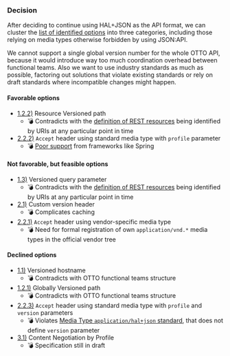 ### Decision

After deciding to continue using HAL+JSON as the API format, we can cluster the [list of identified options](../topics/versioning.md) into three categories, including those relying on media types otherwise forbidden by using JSON:API.

We cannot support a single global version number for the whole OTTO API, because it would introduce way too much coordination overhead between functional teams.
Also we want to use industry standards as much as possible, factoring out solutions that violate existing standards or rely on draft standards where incompatible changes might happen.

#### Favorable options

* [1.2.2)](../topics/versioning.md#122-resource-versioned-path) Resource Versioned path
  * 💣 Contradicts with the [definition of REST resources](https://www.ics.uci.edu/~fielding/pubs/dissertation/rest_arch_style.htm#sec_5_2_1_1) being identified by URIs at any particular point in time
* [2.2.2)](../topics/versioning.md#222-accept-header-using-standard-media-type-with-profile-parameter) `Accept` header using standard media type with `profile` parameter
  * 💣 [Poor support](https://github.com/jensfischer1515/rest-api-incubator/commit/f4758803523df4af408f62d1823185ef23b989ce) from frameworks like Spring

#### Not favorable, but feasible options

* [1.3)](../topics/versioning.md#13-versioned-query-parameter) Versioned query parameter
  * 💣 Contradicts with the [definition of REST resources](https://www.ics.uci.edu/~fielding/pubs/dissertation/rest_arch_style.htm#sec_5_2_1_1) being identified by URIs at any particular point in time
* [2.1)](../topics/versioning.md#21-custom-version-header) Custom version header
  * 💣 Complicates caching
* [2.2.1)](../topics/versioning.md#221-accept-header-using-vendor-specific-media-type) `Accept` header using vendor-specific media type
  * 💣 Need for formal registration of own `application/vnd.*` media types in the official vendor tree 

#### Declined options

* [1.1)](../topics/versioning.md#11-versioned-hostname) Versioned hostname
  * 💣 Contradicts with OTTO functional teams structure
* [1.2.1)](../topics/versioning.md#121-globally-versioned-path) Globally Versioned path
  * 💣 Contradicts with OTTO functional teams structure
* [2.2.3)](../topics/versioning.md#223-accept-header-using-standard-media-type-with-profile-and-version-parameters) `Accept` header using standard media type with `profile` and `version` parameters
  * 💣 Violates [Media Type `application/hal+json` standard](https://tools.ietf.org/html/draft-kelly-json-hal-08#page-8), that does not define `version` parameter
* [3.1)](../topics/versioning.md#31-content-negotiation-by-profile) Content Negotiation by Profile
  * 💣 Specification still in draft
